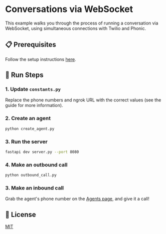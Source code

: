 # Conversations via WebSocket

This example walks you through the process of running a conversation via WebSocket, using simultaneous connections with Twilio and Phonic.

## 📋 Prerequisites

Follow the setup instructions [here](https://github.com/Phonic-Co/phonic-examples/python).

## 🚀 Run Steps

### 1. Update `constants.py`

Replace the phone numbers and ngrok URL with the correct values (see the guide for more information).

### 2. Create an agent

```bash
python create_agent.py
```

### 3. Run the server

```bash
fastapi dev server.py --port 8080
```

### 4. Make an outbound call

```bash
python outbound_call.py
```

### 3. Make an inbound call

Grab the agent's phone number on the [Agents page](https://phonic.co/agents), and give it a call!

## 📄 License

[MIT](../../LICENSE)